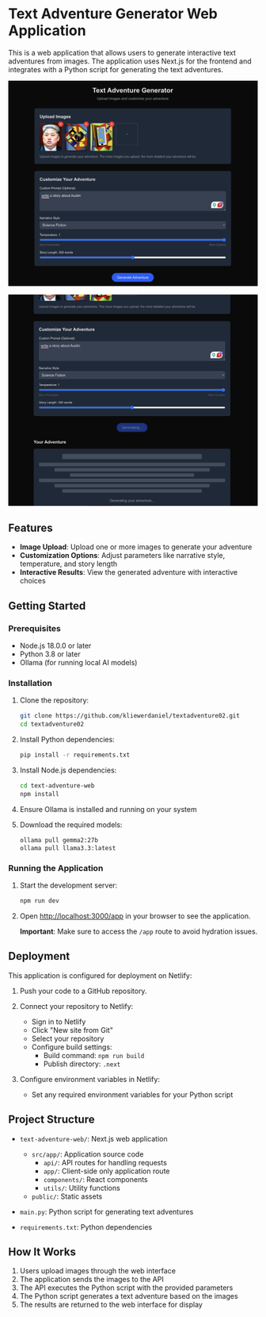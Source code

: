 # Text Adventure Generator Web Application

This is a web application that allows users to generate interactive text adventures from images. The application uses Next.js for the frontend and integrates with a Python script for generating the text adventures.

![02](02.png)

![01](01.png)

## Features

- **Image Upload**: Upload one or more images to generate your adventure
- **Customization Options**: Adjust parameters like narrative style, temperature, and story length
- **Interactive Results**: View the generated adventure with interactive choices

## Getting Started

### Prerequisites

- Node.js 18.0.0 or later
- Python 3.8 or later
- Ollama (for running local AI models)

### Installation

1. Clone the repository:
   ```bash
   git clone https://github.com/kliewerdaniel/textadventure02.git
   cd textadventure02
   ```

2. Install Python dependencies:
   ```bash
   pip install -r requirements.txt
   ```

3. Install Node.js dependencies:
   ```bash
   cd text-adventure-web
   npm install
   ```


4. Ensure Ollama is installed and running on your system
5. Download the required models:
   ```
   ollama pull gemma2:27b
   ollama pull llama3.3:latest
   ```


### Running the Application

1. Start the development server:
   ```bash
   npm run dev
   ```

2. Open [http://localhost:3000/app](http://localhost:3000/app) in your browser to see the application.

   **Important**: Make sure to access the `/app` route to avoid hydration issues.

## Deployment

This application is configured for deployment on Netlify:

1. Push your code to a GitHub repository.

2. Connect your repository to Netlify:
   - Sign in to Netlify
   - Click "New site from Git"
   - Select your repository
   - Configure build settings:
     - Build command: `npm run build`
     - Publish directory: `.next`

3. Configure environment variables in Netlify:
   - Set any required environment variables for your Python script

## Project Structure

- `text-adventure-web/`: Next.js web application
  - `src/app/`: Application source code
    - `api/`: API routes for handling requests
    - `app/`: Client-side only application route
    - `components/`: React components
    - `utils/`: Utility functions
  - `public/`: Static assets

- `main.py`: Python script for generating text adventures
- `requirements.txt`: Python dependencies

## How It Works

1. Users upload images through the web interface
2. The application sends the images to the API
3. The API executes the Python script with the provided parameters
4. The Python script generates a text adventure based on the images
5. The results are returned to the web interface for display



